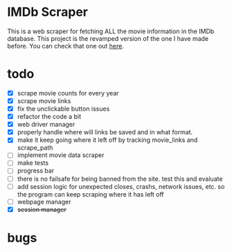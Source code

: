 # IMDb Scraper

This is a web scraper for fetching ALL the movie information in the IMDb database. This project is the revamped version of the one I have made before. You can check that one out [here](https://github.com/ekinakkaya/movies-data-scraping).

# todo

- [x] scrape movie counts for every year
- [x] scrape movie links
- [x] fix the unclickable button issues
- [x] refactor the code a bit
- [x] web driver manager
- [x] properly handle where will links be saved and in what format.
- [x] make it keep going where it left off by tracking movie_links and scrape_path
- [ ] implement movie data scraper
- [ ] make tests
- [ ] progress bar
- [ ] there is no failsafe for being banned from the site. test this and evaluate
- [ ] add session logic for unexpected closes, crashs, network issues, etc. so the program can keep scraping where it has left off
- [ ] webpage manager
- [x] ~~session manager~~

# bugs
